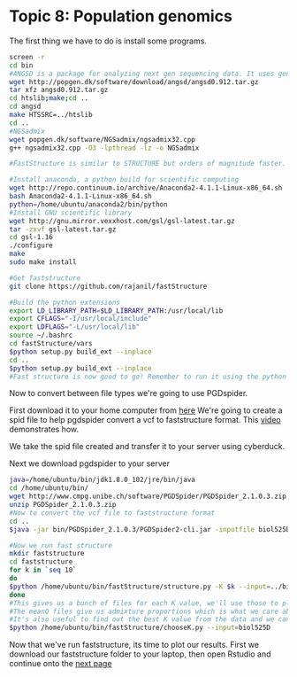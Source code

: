 # Topic 8: Population genomics

The first thing we have to do is install some programs.

```bash
screen -r
cd bin
#ANGSD is a package for analyzing next gen sequencing data. It uses genotype uncertainty and can work off bam files directly.
wget http://popgen.dk/software/download/angsd/angsd0.912.tar.gz
tar xfz angsd0.912.tar.gz
cd htslib;make;cd ..
cd angsd
make HTSSRC=../htslib
cd ..
#NGSadmix
wget popgen.dk/software/NGSadmix/ngsadmix32.cpp 
g++ ngsadmix32.cpp -O3 -lpthread -lz -o NGSadmix

#FastStructure is similar to STRUCTURE but orders of magnitude faster. It has many dependencies

#Install anaconda, a python build for scientific computing
wget http://repo.continuum.io/archive/Anaconda2-4.1.1-Linux-x86_64.sh
bash Anaconda2-4.1.1-Linux-x86_64.sh
python=/home/ubuntu/anaconda2/bin/python
#Install GNU scientific library
wget http://gnu.mirror.vexxhost.com/gsl/gsl-latest.tar.gz
tar -zxvf gsl-latest.tar.gz
cd gsl-1.16
./configure
make
sudo make install

#Get faststructure
git clone https://github.com/rajanil/fastStructure

#Build the python extensions
export LD_LIBRARY_PATH=$LD_LIBRARY_PATH:/usr/local/lib
export CFLAGS="-I/usr/local/include"
export LDFLAGS="-L/usr/local/lib"
source ~/.bashrc
cd fastStructure/vars
$python setup.py build_ext --inplace
cd ..
$python setup.py build_ext --inplace
#Fast structure is now good to go! Remember to run it using the python version in anaconda
```
Now to convert between file types we're going to use PGDspider.

First download it to your home computer from [here](http://www.cmpg.unibe.ch/software/PGDSpider/#Download_and_Installation_Instructions)
We're going to create a spid file to help pgdspider convert a vcf to faststructure format. This [video](https://www.youtube.com/watch?v=I7hJvE0USxQ) demonstrates how.

We take the spid file created and transfer it to your server using cyberduck.

Next we download pgdspider to your server
```bash
java=/home/ubuntu/bin/jdk1.8.0_102/jre/bin/java
cd /home/ubuntu/bin/
wget http://www.cmpg.unibe.ch/software/PGDSpider/PGDSpider_2.1.0.3.zip
unzip PGDSpider_2.1.0.3.zip
#Now to convert the vcf file to faststructure format
cd ..
$java -jar bin/PGDSpider_2.1.0.3/PGDSpider2-cli.jar -inputfile biol525D.snps.vcf -inputformat VCF -outputfile biol525D.snps.str -outputformat STRUCTURE -spid VCF_to_structure.spid

#Now we run fast structure
mkdir faststructure
cd faststructure
for k in `seq 10`
do
$python /home/ubuntu/bin/fastStructure/structure.py -K $k --input=../biol525D.snps --output=biol525D --format=str
done
#This gives us a bunch of files for each K value, we'll use those to plot.
#The meanQ files give us admixture proportions which is what we care about.
#It's also useful to find out the best K value from the data and we can do that using faststructure
$python /home/ubuntu/bin/fastStructure/chooseK.py --input=biol525D
```
Now that we've run faststructure, its time to plot our results. First we download our faststructure folder to your laptop, then open Rstudio and continue onto the [next page](https://github.com/owensgl/biol525D/blob/master/Topic_8-9/plotting_structure.md)


